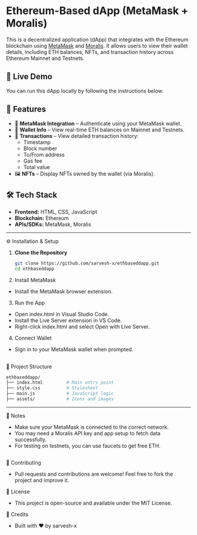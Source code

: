 # Ethereum-Based dApp (MetaMask + Moralis)

This is a decentralized application (dApp) that integrates with the Ethereum blockchain using [MetaMask](https://metamask.io/) and [Moralis](https://moralis.io/). It allows users to view their wallet details, including ETH balances, NFTs, and transaction history across Ethereum Mainnet and Testnets.

## 🔗 Live Demo

You can run this dApp locally by following the instructions below.

## 🚀 Features

- 🔐 **MetaMask Integration** – Authenticate using your MetaMask wallet.
- 💼 **Wallet Info** – View real-time ETH balances on Mainnet and Testnets.
- 📄 **Transactions** – View detailed transaction history:
  - Timestamp
  - Block number
  - To/From address
  - Gas fee
  - Total value
- 🖼️ **NFTs** – Display NFTs owned by the wallet (via Moralis).


## 🛠️ Tech Stack

- **Frontend:** HTML, CSS, JavaScript
- **Blockchain:** Ethereum
- **APIs/SDKs:** MetaMask, Moralis

---

 ⚙️ Installation & Setup

1. **Clone the Repository**
   ```bash
   git clone https://github.com/sarvesh-x/ethbaseddapp.git
   cd ethbaseddapp
   ```
2. Install MetaMask
- Install the MetaMask browser extension.

3. Run the App
- Open index.html in Visual Studio Code.
- Install the Live Server extension in VS Code.
- Right-click index.html and select Open with Live Server.

4. Connect Wallet
- Sign in to your MetaMask wallet when prompted.

##
📁 Project Structure
```bash
ethbaseddapp/
├── index.html         # Main entry point
├── style.css          # Stylesheet
├── main.js            # JavaScript logic
├── assets/            # Icons and images
```
---

🧠 Notes
- Make sure your MetaMask is connected to the correct network.
- You may need a Moralis API key and app setup to fetch data successfully.
- For testing on testnets, you can use faucets to get free ETH.

##
🤝 Contributing
-  Pull requests and contributions are welcome! Feel free to fork the project and improve it.

📜 License
-  This project is open-source and available under the MIT License.

🙌 Credits
-  Built with ❤️ by sarvesh-x
